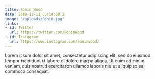 ```yaml
---
title: Ronin Wood
date: 2018-12-11 05:14:00 Z
image: "/uploads/Ronin.jpg"
links:
- id: Twitter
  url: https://twitter.com/RoninWood
- id: Instagram
  url: https://www.instagram.com/roninwood/
---
```


Lorem ipsum dolor sit amet, consectetur adipiscing elit, sed do eiusmod tempor incididunt ut labore et dolore magna aliqua. Ut enim ad minim veniam, quis nostrud exercitation ullamco laboris nisi ut aliquip ex ea commodo consequat.